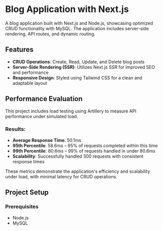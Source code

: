 # Blog Application with Next.js

A blog application built with Next.js and Node.js, showcasing optimized CRUD functionality with MySQL. The application includes server-side rendering, API routes, and dynamic routing.

## Features
- **CRUD Operations**: Create, Read, Update, and Delete blog posts
- **Server-Side Rendering (SSR)**: Utilizes Next.js SSR for improved SEO and performance
- **Responsive Design**: Styled using Tailwind CSS for a clean and adaptable layout

## Performance Evaluation

This project includes load testing using Artillery to measure API performance under simulated load. 

### Results:
- **Average Response Time**: 50.1ms
- **95th Percentile**: 58.6ms – 95% of requests completed within this time
- **99th Percentile**: 80.6ms – 99% of requests handled in under 80.6ms
- **Scalability**: Successfully handled 300 requests with consistent response times

These metrics demonstrate the application's efficiency and scalability under load, with minimal latency for CRUD operations.

## Project Setup

### Prerequisites
- Node.js
- MySQL

